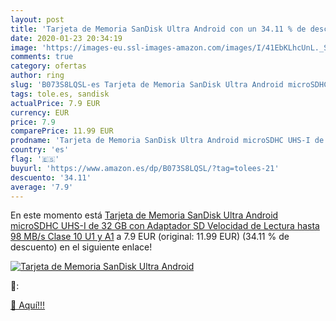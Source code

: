 ```yaml
---
layout: post
title: 'Tarjeta de Memoria SanDisk Ultra Android con un 34.11 % de descuento'
date: 2020-01-23 20:34:19
image: 'https://images-eu.ssl-images-amazon.com/images/I/41EbKLhcUnL._SL200_.jpg'
comments: true
category: ofertas
author: ring
slug: 'B073S8LQSL-es Tarjeta de Memoria SanDisk Ultra Android microSDHC UHS-I...'
tags: tole.es, sandisk
actualPrice: 7.9 EUR
currency: EUR
price: 7.9
comparePrice: 11.99 EUR
prodname: 'Tarjeta de Memoria SanDisk Ultra Android microSDHC UHS-I de 32 GB con Adaptador SD  Velocidad de Lectura hasta 98 MB/s  Clase 10  U1 y A1'
country: 'es'
flag: '🇪🇸'
buyurl: 'https://www.amazon.es/dp/B073S8LQSL/?tag=tolees-21'
descuento: '34.11'
average: '7.9'
---
```


En este momento está [Tarjeta de Memoria SanDisk Ultra Android microSDHC UHS-I de 32 GB con Adaptador SD  Velocidad de Lectura hasta 98 MB/s  Clase 10  U1 y A1](https://www.amazon.es/dp/B073S8LQSL/?tag=tolees-21) a 7.9 EUR (original: 11.99 EUR) (34.11 %  de descuento) en el siguiente enlace!

[![Tarjeta de Memoria SanDisk Ultra Android](https://images-eu.ssl-images-amazon.com/images/I/41EbKLhcUnL._SL200_.jpg)](https://www.amazon.es/dp/B073S8LQSL/?tag=tolees-21)

🔎:


[🛒 Aquí!!!](https://www.amazon.es/dp/B073S8LQSL/?tag=tolees-21)
